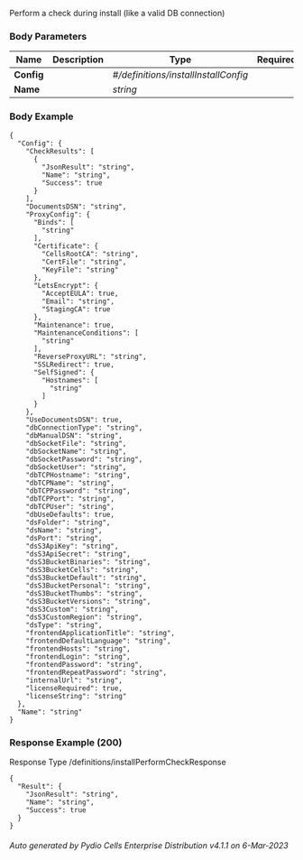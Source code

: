 






 
Perform a check during install (like a valid DB connection)  


### Body Parameters

Name | Description | Type | Required
---|---|---|---
**Config** |  | _#/definitions/installInstallConfig_ |   
**Name** |  | _string_ |   


### Body Example
```
{
  "Config": {
    "CheckResults": [
      {
        "JsonResult": "string",
        "Name": "string",
        "Success": true
      }
    ],
    "DocumentsDSN": "string",
    "ProxyConfig": {
      "Binds": [
        "string"
      ],
      "Certificate": {
        "CellsRootCA": "string",
        "CertFile": "string",
        "KeyFile": "string"
      },
      "LetsEncrypt": {
        "AcceptEULA": true,
        "Email": "string",
        "StagingCA": true
      },
      "Maintenance": true,
      "MaintenanceConditions": [
        "string"
      ],
      "ReverseProxyURL": "string",
      "SSLRedirect": true,
      "SelfSigned": {
        "Hostnames": [
          "string"
        ]
      }
    },
    "UseDocumentsDSN": true,
    "dbConnectionType": "string",
    "dbManualDSN": "string",
    "dbSocketFile": "string",
    "dbSocketName": "string",
    "dbSocketPassword": "string",
    "dbSocketUser": "string",
    "dbTCPHostname": "string",
    "dbTCPName": "string",
    "dbTCPPassword": "string",
    "dbTCPPort": "string",
    "dbTCPUser": "string",
    "dbUseDefaults": true,
    "dsFolder": "string",
    "dsName": "string",
    "dsPort": "string",
    "dsS3ApiKey": "string",
    "dsS3ApiSecret": "string",
    "dsS3BucketBinaries": "string",
    "dsS3BucketCells": "string",
    "dsS3BucketDefault": "string",
    "dsS3BucketPersonal": "string",
    "dsS3BucketThumbs": "string",
    "dsS3BucketVersions": "string",
    "dsS3Custom": "string",
    "dsS3CustomRegion": "string",
    "dsType": "string",
    "frontendApplicationTitle": "string",
    "frontendDefaultLanguage": "string",
    "frontendHosts": "string",
    "frontendLogin": "string",
    "frontendPassword": "string",
    "frontendRepeatPassword": "string",
    "internalUrl": "string",
    "licenseRequired": true,
    "licenseString": "string"
  },
  "Name": "string"
}
```






### Response Example (200)
Response Type /definitions/installPerformCheckResponse

```
{
  "Result": {
    "JsonResult": "string",
    "Name": "string",
    "Success": true
  }
}
```




###### Auto generated by Pydio Cells Enterprise Distribution v4.1.1 on 6-Mar-2023
